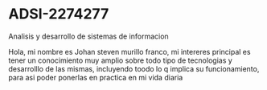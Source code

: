 # ADSI-2274277
Analisis y desarrollo de sistemas de informacion

Hola, mi nombre es Johan steven murillo franco, mi intereres principal es tener un conocimiento muy amplio sobre todo tipo de tecnologias y desarrolllo de las mismas, incluyendo toodo lo q implica su funcionamiento, para asi poder ponerlas en practica en mi vida diaria
